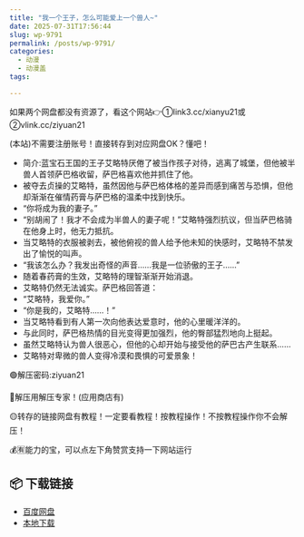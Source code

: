 ```yaml
---
title: "我一个王子，怎么可能爱上一个兽人~"
date: 2025-07-31T17:56:44
slug: wp-9791
permalink: /posts/wp-9791/
categories:
  - 动漫
  - 动漫盖
tags:

---
```


如果两个网盘都没有资源了，看这个网站👉①link3.cc/xianyu21或②vlink.cc/ziyuan21

(本站)不需要注册账号！直接转存到对应网盘OK？懂吧！

*   简介:蓝宝石王国的王子艾略特厌倦了被当作孩子对待，逃离了城堡，但他被半兽人首领萨巴格收留，萨巴格喜欢他并抓住了他。
*   被夺去贞操的艾略特，虽然因他与萨巴格体格的差异而感到痛苦与恐惧，但他却渐渐在催情药膏与萨巴格的温柔中找到快乐。
*   “你将成为我的妻子。”
*   “别胡闹了！我才不会成为半兽人的妻子呢！”艾略特强烈抗议，但当萨巴格骑在他身上时，他无力抵抗。
*   当艾略特的衣服被剥去，被他俯视的兽人给予他未知的快感时，艾略特不禁发出了愉悦的叫声。
*   “我该怎么办？我发出奇怪的声音……我是一位骄傲的王子……”
*   随着春药膏的生效，艾略特的理智渐渐开始消退。
*   艾略特仍然无法诚实。萨巴格回答道：
*   “艾略特，我爱你。”
*   “你是我的，艾略特……！”
*   当艾略特看到有人第一次向他表达爱意时，他的心里暖洋洋的。
*   与此同时，萨巴格热情的目光变得更加强烈，他的臀部猛烈地向上挺起。
*   虽然艾略特认为兽人很恶心，但他的心却开始与接受他的萨巴古产生联系……
*   艾略特对卑微的兽人变得冷漠和畏惧的可爱景象！

🟢解压密码:ziyuan21

🔵解压用解压专家！(应用商店有)

🟡转存的链接网盘有教程！一定要看教程！按教程操作！不按教程操作你不会解压！

💰🈶能力的宝，可以点左下角赞赏支持一下网站运行

## 📦 下载链接
- [百度网盘](https://blziyuan21.com/pay-download/9791?key=4782b5ac67&down_id=0)
- [本地下载](https://blziyuan21.com/pay-download/9791?key=4782b5ac67&down_id=1)

